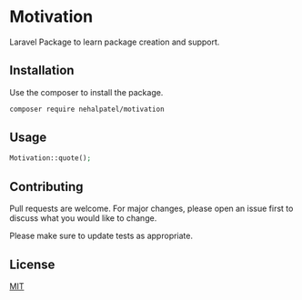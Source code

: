 # Motivation

Laravel Package to learn package creation and support.

## Installation

Use the composer to install the package.

```bash
composer require nehalpatel/motivation
```

## Usage

```php
Motivation::quote();
```

## Contributing
Pull requests are welcome. For major changes, please open an issue first to discuss what you would like to change.

Please make sure to update tests as appropriate.

## License
[MIT](https://choosealicense.com/licenses/mit/)
